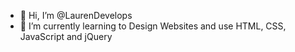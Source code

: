 - 👋 Hi, I’m @LaurenDevelops
- 🌱 I’m currently learning to Design Websites and use HTML, CSS, JavaScript and jQuery

<!---
LaurenDevelops/LaurenDevelops is a ✨ special ✨ repository because its `README.md` (this file) appears on your GitHub profile.
You can click the Preview link to take a look at your changes.
--->
